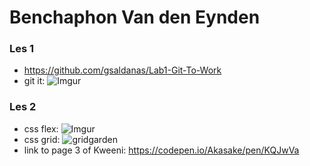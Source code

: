 # Benchaphon Van den Eynden


### Les 1

  - https://github.com/gsaldanas/Lab1-Git-To-Work 
  - git it: 
  ![Imgur](https://i.imgur.com/nHvXkWR.png)

### Les 2

  - css flex: 
  ![Imgur](https://i.imgur.com/hwWLj40.png)
  - css grid: 
  ![gridgarden](https://i.imgur.com/pXBNoqt.png)
  - link to page 3 of Kweeni: https://codepen.io/Akasake/pen/KQJwVa